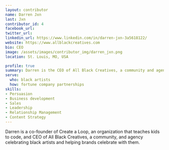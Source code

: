 ```yaml
---
layout: contributor
name: Darren Jxn
last: Jxn
contributor_id: 4
facebook_url: 
twitter_url: 
linkedin_url: https://www.linkedin.com/in/darren-jxn-3a5618122/
website: https://www.allblackcreatives.com
bio: CEO
image: /assets/images/contributor_img/darren_jxn.png
location: St. Louis, MO, USA

profile: true
summary: Darren is the CEO of All Black Creatives, a community and agency.
serve:
  who: black artists
  how: fortune company partnerships
skills:
- Persuasion
- Business development
- Sales
- Leadership
- Relationship Management
- Content Strategy
---
```


Darren is a co-founder of Create a Loop, an organization that teaches kids to code, and CEO of All Black Creatives, a community, and agency celebrating black artists and helping brands celebrate with them. 